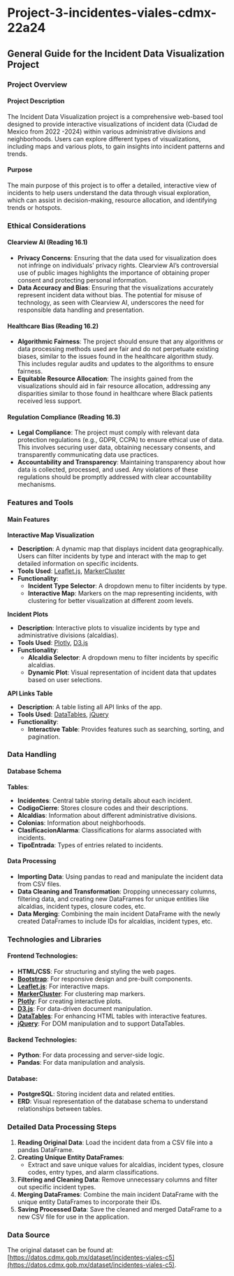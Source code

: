 # Project-3-incidentes-viales-cdmx-22a24

## General Guide for the Incident Data Visualization Project

### Project Overview

#### Project Description
The Incident Data Visualization project is a comprehensive web-based tool designed to provide interactive visualizations of incident data (Ciudad de Mexico from 2022 -2024) within various administrative divisions and neighborhoods. Users can explore different types of visualizations, including maps and various plots, to gain insights into incident patterns and trends.

#### Purpose
The main purpose of this project is to offer a detailed, interactive view of incidents to help users understand the data through visual exploration, which can assist in decision-making, resource allocation, and identifying trends or hotspots.

### Ethical Considerations

#### Clearview AI (Reading 16.1)
- **Privacy Concerns**: Ensuring that the data used for visualization does not infringe on individuals' privacy rights. Clearview AI’s controversial use of public images highlights the importance of obtaining proper consent and protecting personal information.
- **Data Accuracy and Bias**: Ensuring that the visualizations accurately represent incident data without bias. The potential for misuse of technology, as seen with Clearview AI, underscores the need for responsible data handling and presentation.

#### Healthcare Bias (Reading 16.2)
- **Algorithmic Fairness**: The project should ensure that any algorithms or data processing methods used are fair and do not perpetuate existing biases, similar to the issues found in the healthcare algorithm study. This includes regular audits and updates to the algorithms to ensure fairness.
- **Equitable Resource Allocation**: The insights gained from the visualizations should aid in fair resource allocation, addressing any disparities similar to those found in healthcare where Black patients received less support.

#### Regulation Compliance (Reading 16.3)
- **Legal Compliance**: The project must comply with relevant data protection regulations (e.g., GDPR, CCPA) to ensure ethical use of data. This involves securing user data, obtaining necessary consents, and transparently communicating data use practices.
- **Accountability and Transparency**: Maintaining transparency about how data is collected, processed, and used. Any violations of these regulations should be promptly addressed with clear accountability mechanisms.

### Features and Tools

#### Main Features

**Interactive Map Visualization**
- **Description**: A dynamic map that displays incident data geographically. Users can filter incidents by type and interact with the map to get detailed information on specific incidents.
- **Tools Used**: [Leaflet.js](https://leafletjs.com/), [MarkerCluster](https://github.com/Leaflet/Leaflet.markercluster)
- **Functionality**:
  - **Incident Type Selector**: A dropdown menu to filter incidents by type.
  - **Interactive Map**: Markers on the map representing incidents, with clustering for better visualization at different zoom levels.

**Incident Plots**
- **Description**: Interactive plots to visualize incidents by type and administrative divisions (alcaldias).
- **Tools Used**: [Plotly](https://plotly.com/javascript/), [D3.js](https://d3js.org/)
- **Functionality**:
  - **Alcaldia Selector**: A dropdown menu to filter incidents by specific alcaldias.
  - **Dynamic Plot**: Visual representation of incident data that updates based on user selections.

**API Links Table**
- **Description**: A table listing all API links of the app.
- **Tools Used**: [DataTables](https://datatables.net/), [jQuery](https://jquery.com/)
- **Functionality**:
  - **Interactive Table**: Provides features such as searching, sorting, and pagination.

### Data Handling

#### Database Schema

**Tables**:
- **Incidentes**: Central table storing details about each incident.
- **CodigoCierre**: Stores closure codes and their descriptions.
- **Alcaldias**: Information about different administrative divisions.
- **Colonias**: Information about neighborhoods.
- **ClasificacionAlarma**: Classifications for alarms associated with incidents.
- **TipoEntrada**: Types of entries related to incidents.

#### Data Processing
- **Importing Data**: Using pandas to read and manipulate the incident data from CSV files.
- **Data Cleaning and Transformation**: Dropping unnecessary columns, filtering data, and creating new DataFrames for unique entities like alcaldias, incident types, closure codes, etc.
- **Data Merging**: Combining the main incident DataFrame with the newly created DataFrames to include IDs for alcaldias, incident types, etc.

### Technologies and Libraries

#### Frontend Technologies:
- **HTML/CSS**: For structuring and styling the web pages.
- **[Bootstrap](https://getbootstrap.com/)**: For responsive design and pre-built components.
- **[Leaflet.js](https://leafletjs.com/)**: For interactive maps.
- **[MarkerCluster](https://github.com/Leaflet/Leaflet.markercluster)**: For clustering map markers.
- **[Plotly](https://plotly.com/javascript/)**: For creating interactive plots.
- **[D3.js](https://d3js.org/)**: For data-driven document manipulation.
- **[DataTables](https://datatables.net/)**: For enhancing HTML tables with interactive features.
- **[jQuery](https://jquery.com/)**: For DOM manipulation and to support DataTables.

#### Backend Technologies:
- **Python**: For data processing and server-side logic.
- **Pandas**: For data manipulation and analysis.

#### Database:
- **PostgreSQL**: Storing incident data and related entities.
- **ERD**: Visual representation of the database schema to understand relationships between tables.

### Detailed Data Processing Steps
1. **Reading Original Data**: Load the incident data from a CSV file into a pandas DataFrame.
2. **Creating Unique Entity DataFrames**:
   - Extract and save unique values for alcaldias, incident types, closure codes, entry types, and alarm classifications.
3. **Filtering and Cleaning Data**: Remove unnecessary columns and filter out specific incident types.
4. **Merging DataFrames**: Combine the main incident DataFrame with the unique entity DataFrames to incorporate their IDs.
5. **Saving Processed Data**: Save the cleaned and merged DataFrame to a new CSV file for use in the application.

### Data Source
The original dataset can be found at: [https://datos.cdmx.gob.mx/dataset/incidentes-viales-c5](https://datos.cdmx.gob.mx/dataset/incidentes-viales-c5).
